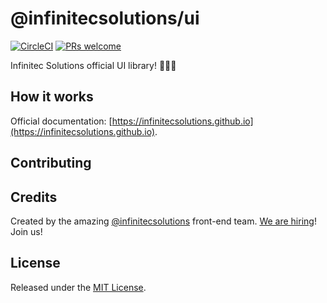# @infinitecsolutions/ui

[![CircleCI](https://circleci.com/gh/infinitecsolutions/ui.svg?style=svg)](https://circleci.com/gh/infinitecsolutions/ui) [![PRs welcome](https://img.shields.io/badge/PRs-welcome-brightgreen.svg?style=flat-square)](http://makeapullrequest.com)

Infinitec Solutions official UI library! 👨🏻‍🎨

## How it works

Official documentation: [https://infinitecsolutions.github.io](https://infinitecsolutions.github.io).

## Contributing

## Credits

Created by the amazing [@infinitecsolutions](https://github.com/infinitecsolutions) front-end team. [We are hiring](https://infinitecsolutionsgmbh.recruitee.com/)! Join us!

## License

Released under the [MIT License](http://www.opensource.org/licenses/MIT).

